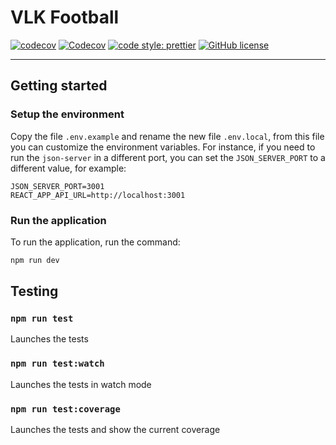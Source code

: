 # VLK Football

[![codecov](https://codecov.io/gh/lucacacciarru/vlk-football/branch/main/graph/badge.svg?token=932AEHVSYP)](https://codecov.io/gh/lucacacciarru/vlk-football)
[![Codecov](https://github.com/lucacacciarru/vlk-football/actions/workflows/codecov.yml/badge.svg)](https://github.com/morfeojs/morfeo/actions/workflows/codecov.yml)
[![code style: prettier](https://img.shields.io/badge/code_style-prettier-ff69b4.svg?style=flat-square)](https://github.com/prettier/prettier)
[![GitHub license](https://img.shields.io/github/license/lucacacciarru/vlk-football)](https://github.com/morfeojs/morfeo/blob/main/LICENSE)

---

## Getting started

### Setup the environment

Copy the file `.env.example` and rename the new file `.env.local`, from this file you can customize the environment variables.
For instance, if you need to run the `json-server` in a different port, you can set the `JSON_SERVER_PORT` to a different value, for example:

```
JSON_SERVER_PORT=3001
REACT_APP_API_URL=http://localhost:3001
```

### Run the application

To run the application, run the command:

```bash
npm run dev
```

## Testing

### `npm run test`

Launches the tests

### `npm run test:watch`

Launches the tests in watch mode

### `npm run test:coverage`

Launches the tests and show the current coverage
